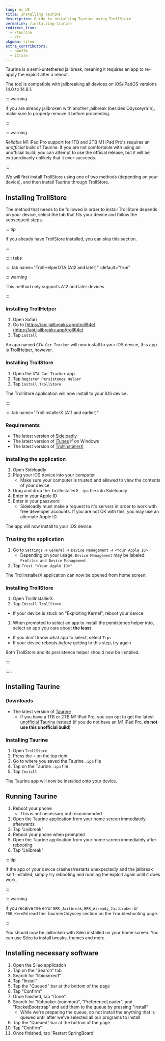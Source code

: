 ```yaml
---
lang: en_US
title: Installing Taurine
description: Guide to installing Taurine using TrollStore
permalink: /installing-taurine
redirect_from:
  - /taurine
  - /tr
pkgman: sileo
extra_contributors:
  - opa334
  - iCraze
---
```


Taurine is a <router-link to="/types-of-jailbreak/#semi-untethered-jailbreaks">semi-untethered jailbreak</router-link>, meaning it requires an app to re-apply the exploit after a reboot.

The tool is compatible with jailbreaking all devices on iOS/iPadOS versions 14.0 to 14.8.1.

::: warning

If you are already jailbroken with another jailbreak (besides Odysseyra1n), make sure to properly <router-link to="/restoring-rootfs">remove it</router-link> before proceeding.

:::

::: warning

*Reliable* M1 iPad Pro support for 1TB and 2TB M1 iPad Pro's requires an *unofficial* build of Taurine. If you are not comfortable with using an unofficial build, you can attempt to use the official release, but it will be extraordinarily unlikely that it ever succeeds.

:::

We will first install TrollStore using one of two methods (depending on your device), and then install Taurine through TrollStore.

## Installing TrollStore

The method that needs to be followed in order to install TrollStore depends on your device, select the tab that fits your device and follow the subsequent steps.

::: tip

If you already have TrollStore installed, you can skip this section.

:::

::::: tabs

:::: tab name="TrollHelperOTA (A12 and later)" :default="true"

::: warning

This method only supports A12 and later devices.

:::

### Installing TrollHelper

1. Open Safari
1. Go to [https://api.jailbreaks.app/troll64e](https://api.jailbreaks.app/troll64e)
1. Tap `Install`

An app named `GTA Car Tracker` will now install to your iOS device, this app is TrollHelper, however.

### Installing TrollStore

1. Open the `GTA Car Tracker` app
1. Tap `Register Persistence Helper`
1. Tap `Install TrollStore`

The TrollStore application will now install to your iOS device.

::::

:::: tab name="TrollInstallerX (A11 and earlier)"

### Requirements

- The latest version of [Sideloadly](https://sideloadly.io/)
- The latest version of [iTunes](https://www.apple.com/itunes/download/win32) if on Windows
- The latest version of [TrollInstallerX](https://github.com/alfiecg24/TrollInstallerX/releases/latest)

### Installing the application

1. Open Sideloadly
1. Plug your iOS device into your computer
    - Make sure your computer is trusted and allowed to view the contents of your device
1. Drag and drop the TrollInstallerX `.ipa` file into Sideloadly
1. Enter in your Apple ID
1. Enter in your password
    - Sideloadly must make a request to it's servers in order to work with free developer accounts. If you are not OK with this, you may use an alternate Apple ID.

The app will now install to your iOS device.

### Trusting the application

1. Go to `Settings` -> `General` -> `Device Management` -> `<Your Apple ID>`
    - Depending on your usage, `Device Management` may be labeled `Profiles and Device Management`
1. Tap `Trust "<Your Apple ID>"`

The TrollInstallerX application can now be opened from home screen.

### Installing TrollStore

1. Open TrollInstallerX
1. Tap `Install TrollStore`
  - If your device is stuck on "Exploiting Kernel", reboot your device
1. When prompted to select an app to install the persistence helper into, select an app you care about **the least**
  - If you don't know what app to select, select `Tips`
  - If your device reboots *before* getting to this step, try again

Both TrollStore and its persistence helper should now be installed.

::::

:::::

## Installing Taurine

### Downloads

- The latest version of [Taurine](https://taurine.app/)
    - If you have a 1TB or 2TB M1 iPad Pro, you can opt to get the latest [unofficial Taurine](https://github.com/TheMasterOfMike/Taurine/releases/tag/1.1.7-3_M1) instead (if you do not have an M1 iPad Pro, **do not use this unofficial build**)

### Installing Taurine

1. Open `TrollStore`
1. Press the `+` on the top right
1. Go to where you saved the Taurine `.ipa` file
1. Tap on the Taurine `.ipa` file
1. Tap `Install`

The Taurine app will now be installed onto your device.

## Running Taurine

1. Reboot your phone
    - This is not necessary but recommended
1. Open the Taurine application from your home screen immediately afterwards
1. Tap "Jailbreak"
1. Reboot your phone when prompted
1. Open the Taurine application from your home screen immediately after rebooting
1. Tap "Jailbreak"

::: tip

If the app or your device crashes/restarts unexpectedly and the jailbreak isn't installed, simply try rebooting and running the exploit again until it does work.

:::

::: warning

If you receive the error `ERR_Jailbreak`, `ERR_Already_Jailbroken` or `ERR_KernRW` read the Taurine/Odyssey section on the <router-link to="/troubleshooting/#common-errors-on-odyssey-and-taurine">Troubleshooting</router-link> page.

:::

You should now be jailbroken with Sileo installed on your home screen. You can use Sileo to install <router-link to="/faq/#what-are-tweaks">tweaks</router-link>, themes and more.

## Installing necessary software

1. Open the Sileo application
1. Tap on the "Search" tab
1. Search for "libiosexec1"
1. Tap "Install"
1. Tap the "Queued" bar at the bottom of the page
1. Tap "Confirm"
1. Once finished, tap "Done"
1. Search for "libhooker (common)", "PreferenceLoader", and "RocketBootstrap" and add them to the queue by pressing "Install"
    - While we're preparing the queue, do not install the anything that is queued until after we've selected all our programs to install
1. Tap the "Queued" bar at the bottom of the page
1. Tap "Confirm"
1. Once finished, tap 'Restart SpringBoard'